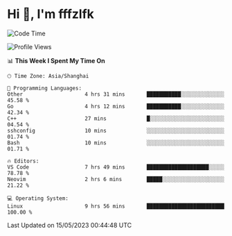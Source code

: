# Hi 👋, I'm fffzlfk

<!--START_SECTION:waka-->
![Code Time](http://img.shields.io/badge/Code%20Time-206%20hrs%2050%20mins-blue)

![Profile Views](http://img.shields.io/badge/Profile%20Views-1-blue)

📊 **This Week I Spent My Time On** 

```text
🕑︎ Time Zone: Asia/Shanghai

💬 Programming Languages: 
Other                    4 hrs 31 mins       ███████████░░░░░░░░░░░░░░   45.58 % 
Go                       4 hrs 12 mins       ███████████░░░░░░░░░░░░░░   42.34 % 
C++                      27 mins             █░░░░░░░░░░░░░░░░░░░░░░░░   04.54 % 
sshconfig                10 mins             ░░░░░░░░░░░░░░░░░░░░░░░░░   01.74 % 
Bash                     10 mins             ░░░░░░░░░░░░░░░░░░░░░░░░░   01.71 % 

🔥 Editors: 
VS Code                  7 hrs 49 mins       ████████████████████░░░░░   78.78 % 
Neovim                   2 hrs 6 mins        █████░░░░░░░░░░░░░░░░░░░░   21.22 % 

💻 Operating System: 
Linux                    9 hrs 56 mins       █████████████████████████   100.00 % 
```


 Last Updated on 15/05/2023 00:44:48 UTC
<!--END_SECTION:waka-->
